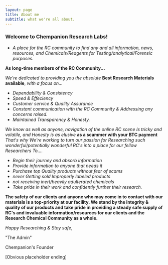 ```yaml
---
layout: page
title: About me
subtitle: what we're all about.
---
```


### Welcome to Chempanion Research Labs!
- *A place for the RC community to find any and all information, news, resources, and Chemicals/Reagents for Testing/analytical/Forensic purposes.*


**As long-time members of the RC Community...**

*We're dedicated to providing you the absolute* **Best Research Materials available**, *with a focus on...*
- *Dependability & Consistency*
- *Speed & Effeciency*
- *Customer service & Quality Assurance*
- *Constant communication with the RC Community & Addressing any concerns raised.*
- *Maintained Transparency & Honesty.*

*We know as well as anyone, navigation of the online RC scene
Is tricky and volatile, and Honesty is as elusive* **as a scammer with your BTC payment** *That's why We're working to turn our passion for 
Researching such wonderful/potentially wonderful RC's into a place for our fellow Researchers To....*
- *Begin their journey and absorb information*
- *Provide information to anyone that needs it*
- *Purchase top Quality products without fear of scams*
- *never Getting sold Improperly labeled products*
- *not receiving inert/heavily adulterated chemicals*
- *Take pride in their work and confidently further their research.*

 

**The safety of our clients and anyone who may come in to contact with our materials is a top-priority at our facility. 
We stand by the integrity & quality of our products and take pride in providing a steady safe supply of RC's and invaluable information/resources for our clients 
and the Research Chemical Community as a whole.**



*Happy Researching & Stay safe*,

"The Admin" 

Chempanion's Founder 

[Obvious placeholder ending] 
